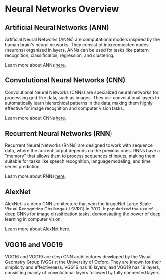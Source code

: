 # Neural Networks Overview

## Artificial Neural Networks (ANN)

Artificial Neural Networks (ANNs) are computational models inspired by the human brain's neural networks. They consist of interconnected nodes (neurons) organized in layers. ANNs can be used for tasks like pattern recognition, classification, regression, and clustering.

Learn more about ANNs [here](https://github.com/Satishwagh003/Deep-Learning-Project/tree/main/DL_ANN_CNN_RNN/ANN).

## Convolutional Neural Networks (CNN)

Convolutional Neural Networks (CNNs) are specialized neural networks for processing grid-like data, such as images. They use convolutional layers to automatically learn hierarchical patterns in the data, making them highly effective for image recognition and computer vision tasks.

Learn more about CNNs [here](https://github.com/Satishwagh003/Deep-Learning-Project/tree/main/DL_ANN_CNN_RNN/CNN).

## Recurrent Neural Networks (RNN)

Recurrent Neural Networks (RNNs) are designed to work with sequence data, where the current output depends on the previous ones. RNNs have a "memory" that allows them to process sequences of inputs, making them suitable for tasks like speech recognition, language modeling, and time series prediction.

Learn more about RNNs [here](https://github.com/Satishwagh003/Deep-Learning-Project/tree/main/DL_ANN_CNN_RNN/RNN).

## AlexNet

AlexNet is a deep CNN architecture that won the ImageNet Large Scale Visual Recognition Challenge (ILSVRC) in 2012. It popularized the use of deep CNNs for image classification tasks, demonstrating the power of deep learning in computer vision.

Learn more about AlexNet [here](https://github.com/Satishwagh003/Deep-Learning-Project/tree/main/DL_ANN_CNN_RNN/Alexnet).

## VGG16 and VGG19

VGG16 and VGG19 are deep CNN architectures developed by the Visual Geometry Group (VGG) at the University of Oxford. They are known for their simplicity and effectiveness. VGG16 has 16 layers, and VGG19 has 19 layers, consisting mainly of convolutional layers followed by fully connected layers.

